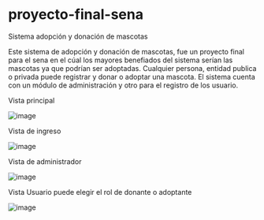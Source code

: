 # proyecto-final-sena
Sistema adopción y donación de mascotas

Este sistema de adopción y donación de mascotas, fue un proyecto final para el sena en el cúal los mayores benefiados del sistema serían las mascotas ya que podrían ser
adoptadas.
Cualquier persona, entidad publica o privada puede registrar y donar o adoptar una mascota.
El sistema cuenta con un módulo de administración y otro para el registro de los usuario.


Vista principal

![image](https://user-images.githubusercontent.com/71839946/187003274-3176b381-ef87-499c-b779-db2546f93a27.png)

Vista de ingreso

![image](https://user-images.githubusercontent.com/71839946/187003416-17036651-d9a4-4098-b749-9b9fc3fd96c2.png)

Vista de administrador

![image](https://user-images.githubusercontent.com/71839946/187004981-1b317eaf-c3d5-47f8-9242-f816e4033dd6.png)

Vista Usuario
puede elegir el rol de donante o adoptante

![image](https://user-images.githubusercontent.com/71839946/187004421-9508e6b0-b655-40cc-adfe-44abdb95d596.png)



